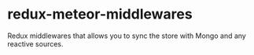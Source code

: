 # redux-meteor-middlewares
Redux middlewares that allows you to sync the store with Mongo and any reactive sources.
